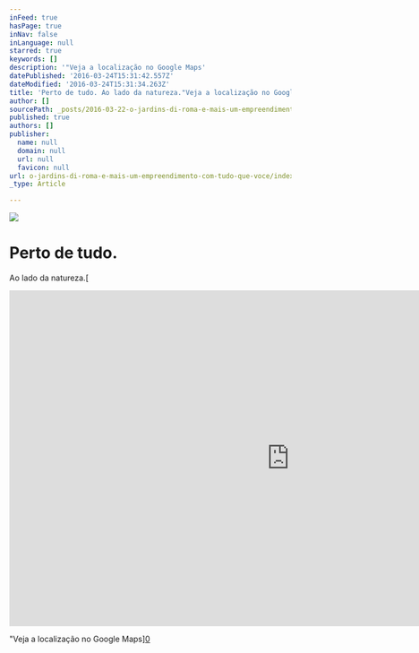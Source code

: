 ```yaml
---
inFeed: true
hasPage: true
inNav: false
inLanguage: null
starred: true
keywords: []
description: '"Veja a localização no Google Maps'
datePublished: '2016-03-24T15:31:42.557Z'
dateModified: '2016-03-24T15:31:34.263Z'
title: 'Perto de tudo. Ao lado da natureza."Veja a localização no Google Maps'
author: []
sourcePath: _posts/2016-03-22-o-jardins-di-roma-e-mais-um-empreendimento-com-tudo-que-voce.md
published: true
authors: []
publisher:
  name: null
  domain: null
  url: null
  favicon: null
url: o-jardins-di-roma-e-mais-um-empreendimento-com-tudo-que-voce/index.html
_type: Article

---
```

![](https://the-grid-user-content.s3-us-west-2.amazonaws.com/6a37de23-b090-4f83-9c7d-84d6288e7f1c.jpg)

# Perto de tudo.  
Ao lado da natureza.[

<iframe src="https://www.google.com/maps/embed?pb=!1m14!1m8!1m3!1d5157.228233736258!2d-47.24137301952951!3d-23.068578692491656!3m2!1i1024!2i768!4f13.1!3m3!1m2!1s0x94c8b30985bfacbd%3A0xd61cae919e4a6522!2sJardins+di+Roma%2C+Indaiatuba+-+SP%2C+Brazil!5e0!3m2!1sen!2sbr!4v1458829176755" width="1000" height="600" frameborder="0" allowfullscreen="allowfullscreen" style=""></iframe>

"Veja a localização no Google Maps][0]

[0]: href
